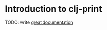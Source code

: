 # Introduction to clj-print

TODO: write [great documentation](http://jacobian.org/writing/great-documentation/what-to-write/)
